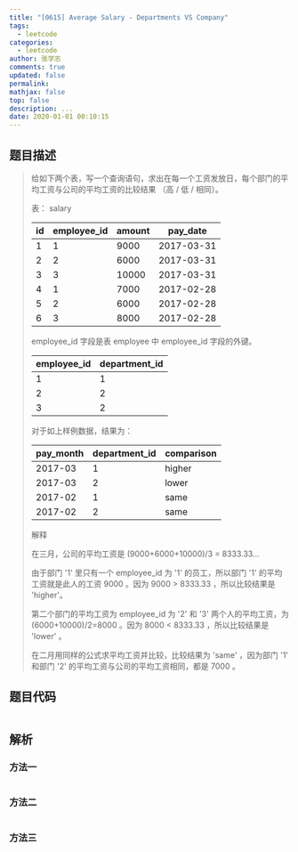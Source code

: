 ```yaml
---
title: "[0615] Average Salary - Departments VS Company"
tags:
  - leetcode
categories:
  - leetcode
author: 张学志
comments: true
updated: false
permalink:
mathjax: false
top: false
description: ...
date: 2020-01-01 00:10:15
---
```


## 题目描述

> 给如下两个表，写一个查询语句，求出在每一个工资发放日，每个部门的平均工资与公司的平均工资的比较结果 （高 / 低 / 相同）。 
> 
> 
> 
> 表： salary 
> 
> | id | employee_id | amount | pay_date   |
> |----|-------------|--------|------------|
> | 1  | 1           | 9000   | 2017-03-31 |
> | 2  | 2           | 6000   | 2017-03-31 |
> | 3  | 3           | 10000  | 2017-03-31 |
> | 4  | 1           | 7000   | 2017-02-28 |
> | 5  | 2           | 6000   | 2017-02-28 |
> | 6  | 3           | 8000   | 2017-02-28 |
> 
> 
> 
> 
> employee_id 字段是表 employee 中 employee_id 字段的外键。 
> 
> 
> 
> | employee_id | department_id |
> |-------------|---------------|
> | 1           | 1             |
> | 2           | 2             |
> | 3           | 2             |
> 
> 
> 
> 
> 对于如上样例数据，结果为： 
> 
> 
> 
> | pay_month | department_id | comparison  |
> |-----------|---------------|-------------|
> | 2017-03   | 1             | higher      |
> | 2017-03   | 2             | lower       |
> | 2017-02   | 1             | same        |
> | 2017-02   | 2             | same        |
> 
> 
> 
> 
> 解释 
> 
> 
> 
> 在三月，公司的平均工资是 (9000+6000+10000)/3 = 8333.33... 
> 
> 
> 
> 由于部门 '1' 里只有一个 employee_id 为 '1' 的员工，所以部门 '1' 的平均工资就是此人的工资 9000 。因为 9000 > 8333.33 ，所以比较结果是 'higher'。 
> 
> 
> 
> 第二个部门的平均工资为 employee_id 为 '2' 和 '3' 两个人的平均工资，为 (6000+10000)/2=8000 。因为 8000 < 8333.33 ，所以比较结果是 'lower' 。 
> 
> 
> 
> 在二月用同样的公式求平均工资并比较，比较结果为 'same' ，因为部门 '1' 和部门 '2' 的平均工资与公司的平均工资相同，都是 7000 。 
> 
> 
> 

## 题目代码

```cpp

```

## 解析

### 方法一

```cpp

```

### 方法二

```cpp

```

### 方法三

```cpp

```

